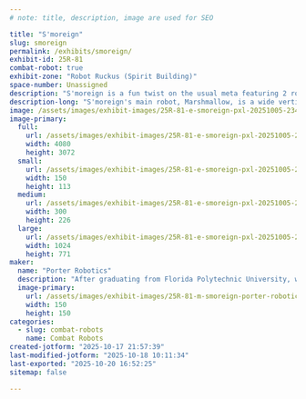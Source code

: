 ```yaml
---
# note: title, description, image are used for SEO

title: "S'moreign"
slug: smoreign
permalink: /exhibits/smoreign/
exhibit-id: 25R-81
combat-robot: true
exhibit-zone: "Robot Ruckus (Spirit Building)"
space-number: Unassigned
description: "S'moreign is a fun twist on the usual meta featuring 2 robots acting as 1 in the 3lb weight class."
description-long: "S'moreign's main robot, Marshmallow, is a wide vertical spinner with a robust drive system, making for a very quick and agile robot. The other robot, Chocky Baby, is a control focused bot to try to slow the opponent down to lead to good hits from the main robot."
image: /assets/images/exhibit-images/25R-81-e-smoreign-pxl-20251005-234229681-300x226.jpg
image-primary: 
  full:
    url: /assets/images/exhibit-images/25R-81-e-smoreign-pxl-20251005-234229681-full.jpg
    width: 4080
    height: 3072
  small:
    url: /assets/images/exhibit-images/25R-81-e-smoreign-pxl-20251005-234229681-150x113.jpg
    width: 150
    height: 113
  medium:
    url: /assets/images/exhibit-images/25R-81-e-smoreign-pxl-20251005-234229681-300x226.jpg
    width: 300
    height: 226
  large:
    url: /assets/images/exhibit-images/25R-81-e-smoreign-pxl-20251005-234229681-1024x771.jpg
    width: 1024
    height: 771
maker: 
  name: "Porter Robotics"
  description: "After graduating from Florida Polytechnic University, where the love of combat robotics began, we continue the passion with our new robot S'moreign!"
  image-primary:
    url: /assets/images/exhibit-images/25R-81-m-smoreign-porter-robotics-logo-no-background-300x300.png
    width: 150
    height: 150
categories: 
  - slug: combat-robots
    name: Combat Robots
created-jotform: "2025-10-17 21:57:39"
last-modified-jotform: "2025-10-18 10:11:34"
last-exported: "2025-10-20 16:52:25"
sitemap: false

---
```

